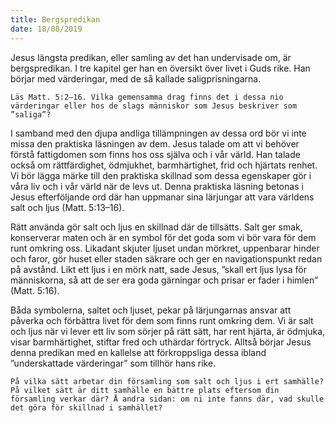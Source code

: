 ```yaml
---
title: Bergspredikan
date: 18/08/2019
---
```


Jesus längsta predikan, eller samling av det han undervisade om, är bergspredikan. I tre kapitel ger han en översikt över livet i Guds rike. Han börjar med värderingar, med de så kallade saligprisningarna. 

`Läs Matt. 5:2–16. Vilka gemensamma drag finns det i dessa nio värderingar eller hos de slags människor som Jesus beskriver som ”saliga”?`

I samband med den djupa andliga tillämpningen av dessa ord bör vi inte missa den praktiska läsningen av dem. Jesus talade om att vi behöver förstå fattigdomen som finns hos oss själva och i vår värld. Han talade också om rättfärdighet, ödmjukhet, barmhärtighet, frid och hjärtats renhet. Vi bör lägga märke till den praktiska skillnad som dessa egenskaper gör i våra liv och i vår värld när de levs ut. Denna praktiska läsning betonas i Jesus efterföljande ord där han uppmanar sina lärjungar att vara världens salt och ljus (Matt. 5:13–16).

Rätt använda gör salt och ljus en skillnad där de tillsätts. Salt ger smak, konserverar maten och är en symbol för det goda som vi bör vara för dem runt omkring oss. Likadant skjuter ljuset undan mörkret, uppenbarar hinder och faror, gör huset eller staden säkrare och ger en navigationspunkt redan på avstånd. Likt ett ljus i en mörk natt, sade Jesus, ”skall ert ljus lysa för människorna, så att de ser era goda gärningar och prisar er fader i himlen” (Matt. 5:16).

Båda symbolerna, saltet och ljuset, pekar på lärjungarnas ansvar att påverka och förbättra livet för dem som finns runt omkring dem. Vi är salt och ljus när vi lever ett liv som sörjer på rätt sätt, har rent hjärta, är ödmjuka, visar barmhärtighet, stiftar fred och uthärdar förtryck. Alltså börjar Jesus denna predikan med en kallelse att förkroppsliga dessa ibland ”underskattade värderingar” som tillhör hans rike.

`På vilka sätt arbetar din församling som salt och ljus i ert samhälle? På vilket sätt är ditt samhälle en bättre plats eftersom din församling verkar där? Å andra sidan: om ni inte fanns där, vad skulle det göra för skillnad i samhället?`